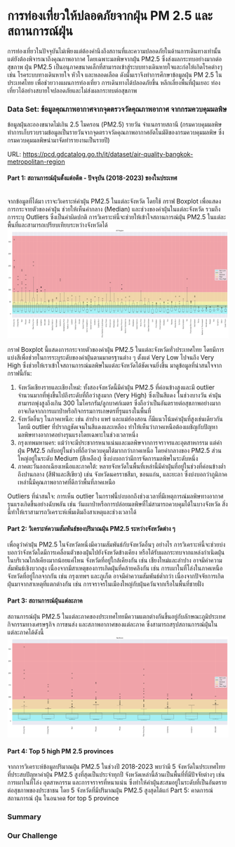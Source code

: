 # การท่องเที่ยวให้ปลอดภัยจากฝุ่น PM 2.5 และสถานการณ์ฝุ่น
การท่องเที่ยวในปัจจุบันไม่เพียงแต่ต้องคำนึงถึงสถานที่และความปลอดภัยในด้านการเดินทางเท่านั้น แต่ยังต้องพิจารณาถึงคุณภาพอากาศ โดยเฉพาะมลพิษจากฝุ่น PM2.5 ซึ่งส่งผลกระทบอย่างมากต่อสุขภาพ ฝุ่น PM2.5 เป็นอนุภาคขนาดเล็กที่สามารถเข้าสู่ระบบทางเดินหายใจและก่อให้เกิดโรคต่างๆ เช่น โรคระบบทางเดินหายใจ หัวใจ และหลอดเลือด ดังนั้นเราจึงทำการศึกษาข้อมูลฝุ่น PM 2.5 ในประเทศไทย  เพื่อช่วยวางแผนการท่องเที่ยว การเดินทางได้ปลอดภัยขึ้น หลีกเลี่ยงพื้นที่ฝุ่นเยอะ ท่องเที่ยวได้อย่างสบายใจปลอดภัยและไม่ส่งผลกระทบต่อสุขภาพ

### Data Set: ข้อมูลคุณภาพอากาศจากจุดตรวจวัดคุณภาพอากาศ จากกรมควบคุมมลพิษ
ข้อมูลฝุ่นละอองขนาดไม่เกิน 2.5 ไมครอน (PM2.5) รายวัน จำแนกรายสถานี (กรมควบคุมมลพิษทำการเก็บรวบรวมข้อมูลเป็นรายวันจากจุดตรวจวัดคุณภาพอากาศอัตโนมัติของกรมควบคุมมลพิษ ซึ่งกรมควบคุมมลพิษนำมาจัดทำรายงานเป็นรายปี)

URL: https://pcd.gdcatalog.go.th/it/dataset/air-quality-bangkok-metropolitan-region


#### Part 1: สถานการณ์ฝุ่นตั้งแต่อดีต - ปัจจุบัน (2018-2023) ของในประเทศ<br><br>
 จากข้อมูลที่ได้มา เราจะวิเคราะห์ค่าฝุ่น PM2.5 ในแต่ละจังหวัด โดยใช้ กราฟ Boxplot เพื่อแสดงการกระจายตัวของค่าฝุ่น ช่วยให้เห็นค่ากลาง (Median) และช่วงของค่าฝุ่นในแต่ละจังหวัด รวมถึงการระบุ Outliers ซึ่งเป็นค่าผิดปกติ การวิเคราะห์นี้จะช่วยให้เข้าใจสถานการณ์ฝุ่น PM2.5 ในแต่ละพื้นที่และสามารถเปรียบเทียบระหว่างจังหวัดได้
![image](Boxplot-All.png)

กราฟ Boxplot นี้แสดงการกระจายตัวของค่าฝุ่น PM2.5 ในแต่ละจังหวัดทั่วประเทศไทย โดยมีการแบ่งสีเพื่อช่วยในการระบุระดับของค่าฝุ่นตามมาตรฐานต่าง ๆ ตั้งแต่ Very Low ไปจนถึง Very High ซึ่งช่วยให้เราเข้าใจสถานการณ์มลพิษในแต่ละจังหวัดได้ชัดเจนยิ่งขึ้น 
มาดูข้อมูลที่น่าสนใจจากกราฟนี้กัน:
1) จังหวัดเชียงรายและเชียงใหม่: ทั้งสองจังหวัดนี้มีค่าฝุ่น PM2.5 ที่ค่อนข้างสูงและมี outlier จำนวนมากที่พุ่งขึ้นไปถึงระดับที่ถือว่าสูงมาก (Very High) ซึ่งเป็นสีแดง ในช่วงบางวัน ค่าฝุ่นสามารถพุ่งสูงถึงเกิน 300 ไมโครกรัม/ลูกบาศก์เมตร ซึ่งถือว่าเป็นอันตรายต่อสุขภาพอย่างมาก อาจเกิดจากการเผาป่าหรือกิจกรรมการเกษตรที่รุนแรงในพื้นที่
2) จังหวัดอื่นๆ ในภาคเหนือ: เช่น ลำปาง แพร่ และแม่ฮ่องสอน ก็มีแนวโน้มค่าฝุ่นที่สูงเช่นเดียวกัน โดยมี outlier ที่ปรากฏชัดเจนในสีแดงและเหลือง ทำให้เห็นว่าภาคเหนือต้องเผชิญกับปัญหามลพิษทางอากาศอย่างรุนแรงโดยเฉพาะในช่วงเวลาหนึ่ง
3) กรุงเทพมหานคร: แม้ว่าจะมีประชากรหนาแน่นและมลพิษจากการจราจรและอุตสาหกรรม แต่ค่าฝุ่น PM2.5 กลับอยู่ในช่วงที่ถือว่าควบคุมได้มากกว่าภาคเหนือ โดยค่ากลางของ PM2.5 ส่วนใหญ่อยู่ในระดับ Medium (สีเหลือง) ซึ่งบ่งบอกว่ามีการจัดการมลพิษในระดับหนึ่ง
4) ภาคตะวันออกเฉียงเหนือและภาคใต้: หลายจังหวัดในพื้นที่เหล่านี้มีค่าฝุ่นที่อยู่ในช่วงที่ค่อนข้างต่ำถึงปานกลาง (สีฟ้าและสีเขียว) เช่น จังหวัดนครราชสีมา, ขอนแก่น, และยะลา ซึ่งบ่งบอกว่าภูมิภาคเหล่านี้มีคุณภาพอากาศที่ดีกว่าพื้นที่ภาคเหนือ

Outliers ที่น่าสนใจ: การเห็น outlier ในกราฟนี้บ่งบอกถึงช่วงเวลาที่มีเหตุการณ์มลพิษทางอากาศรุนแรงเกิดขึ้นอย่างฉับพลัน เช่น วันเผาป่าหรือการปล่อยมลพิษที่ไม่สามารถควบคุมได้ในบางจังหวัด สิ่งนี้ทำให้เราสามารถวิเคราะห์เพิ่มเติมถึงสาเหตุและช่วงเวลาได้

#### Part 2: วิเคราะห์ความสัมพันธ์ของปริมาณฝุ่น PM2.5 ระหว่างจังหวัดต่าง ๆ</span>

เพื่อดูว่าค่าฝุ่น PM2.5 ในจังหวัดหนึ่งมีความสัมพันธ์กับจังหวัดอื่นๆ อย่างไร การวิเคราะห์นี้จะช่วยบ่งบอกว่าจังหวัดใดมีการเคลื่อนตัวของฝุ่นไปยังจังหวัดข้างเคียง หรือได้รับผลกระทบจากแหล่งกำเนิดฝุ่นในบริเวณใกล้เคียงมากน้อยแค่ไหน
จังหวัดที่อยู่ใกล้เคียงกัน เช่น เชียงใหม่และลำปาง อาจมีค่าความสัมพันธ์เชิงบวกสูง เนื่องจากมีสาเหตุของการเกิดฝุ่นที่คล้ายคลึงกัน เช่น การเผาในที่โล่งในภาคเหนือ
จังหวัดที่อยู่ไกลจากกัน เช่น กรุงเทพฯ และภูเก็ต อาจมีค่าความสัมพันธ์ต่ำกว่า เนื่องจากปัจจัยการเกิดฝุ่นมาจากสาเหตุที่แตกต่างกัน เช่น การจราจรในเมืองใหญ่กับฝุ่นควันจากเรือในพื้นที่ชายฝั่ง

#### Part 3:  สถานการณ์ฝุ่นแต่ละภาค
สถานการณ์ฝุ่น PM2.5 ในแต่ละภาคของประเทศไทยมีความแตกต่างกันขึ้นอยู่กับลักษณะภูมิประเทศ กิจกรรมทางเศรษฐกิจ การขนส่ง และสภาพอากาศของแต่ละภาค ซึ่งสามารถสรุปสถานการณ์ฝุ่นในแต่ละภาคได้ดังนี้
![image](north.png)

#### Part 4: Top 5 high PM 2.5 provinces
จากการวิเคราะห์ข้อมูลปริมาณฝุ่น PM2.5 ในช่วงปี 2018-2023 พบว่ามี 5 จังหวัดในประเทศไทยที่ประสบปัญหาค่าฝุ่น PM2.5 สูงที่สุดเป็นประจำทุกปี จังหวัดเหล่านี้ล้วนเป็นพื้นที่ที่มีปัจจัยต่างๆ เช่น การเผาในที่โล่ง อุตสาหกรรม และการจราจรที่หนาแน่น ซึ่งทำให้ค่าฝุ่นสะสมอยู่ในระดับที่เป็นอันตรายต่อสุขภาพของประชาชน โดย 5 จังหวัดที่มีปริมาณฝุ่น PM2.5 สูงสุดได้แก่
Part 5:  คาดการณ์สถานการณ์ ฝุ่น ในอนาคต for top 5 province

### Summary


### Our Challenge
